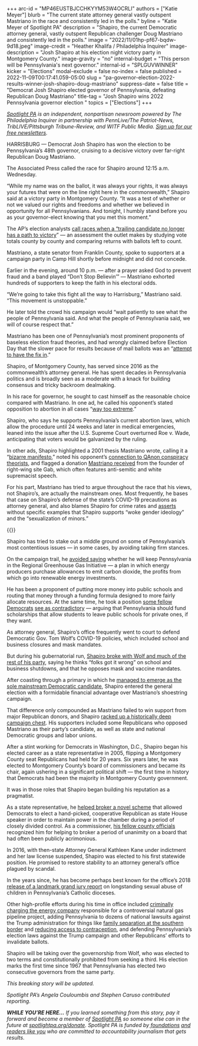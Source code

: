 +++
arc-id = "MP46EUSTBJCCHKYYM53W4OCRLI"
authors = ["Katie Meyer"]
blurb = "The current state attorney general vastly outspent Mastriano in the race and consistently led in the polls."
byline = "Katie Meyer of Spotlight PA"
description = "Shapiro, the current Democratic attorney general, vastly outspent Republican challenger Doug Mastriano and consistently led in the polls."
image = "2022/11/01hp-pf67-bqdw-9d18.jpeg"
image-credit = "Heather Khalifa / Philadelphia Inquirer"
image-description = "Josh Shapiro at his election night victory party in Montgomery County."
image-gravity = "no"
internal-budget = "This person will be Pennsylvania's next governor."
internal-id = "SPLGUVWINNER"
kicker = "Elections"
modal-exclude = false
no-index = false
published = 2022-11-09T00:17:41.059-05:00
slug = "pa-governor-election-2022-results-winner-josh-shapiro-doug-mastriano"
suppress-date = false
title = "Democrat Josh Shapiro elected governor of Pennsylvania, defeating Republican Doug Mastriano"
title-tag = "Josh Shapiro wins 2022 Pennsylvania governor election "
topics = ["Elections"]
+++

<a href="https://www.spotlightpa.org/"><i>Spotlight PA</i></a><i> is an independent, nonpartisan newsroom powered by The Philadelphia Inquirer in partnership with PennLive/The Patriot-News, TribLIVE/Pittsburgh Tribune-Review, and WITF Public Media. </i><a href="https://www.spotlightpa.org/newsletters"><i>Sign up for our free newsletters</i></a><i>.</i>

HARRISBURG — Democrat Josh Shapiro has won the election to be Pennsylvania’s 48th governor, cruising to a decisive victory over far-right Republican Doug Mastriano.

The Associated Press called the race for Shapiro around 12:15 a.m. Wednesday.

“While my name was on the ballot, it was always your rights, it was always your futures that were on the line right here in the commonwealth,” Shapiro said at a victory party in Montgomery County. “It was a test of whether or not we valued our rights and freedoms and whether we believed in opportunity for all Pennsylvanians. And tonight, I humbly stand before you as your governor-elect knowing that you met this moment.”

<script src="https://www.spotlightpa.org/embed.js" async></script><div data-spl-embed-version="1" data-spl-src="https://www.spotlightpa.org/embeds/newsletter/"></div>

The AP’s election analysts <a href="https://www.ap.org/about/our-role-in-elections/how-we-call-races">call races when a “trailing candidate no longer has a path to victory</a>” — an assessment the outlet makes by studying vote totals county by county and comparing returns with ballots left to count.

Mastriano, a state senator from Franklin County, spoke to supporters at a campaign party in Camp Hill shortly before midnight and did not concede. 

Earlier in the evening, around 10 p.m. — after a prayer asked God to prevent fraud and a band played “Don’t Stop Believin’” — Mastriano exhorted hundreds of supporters to keep the faith in his electoral odds.

“We’re going to take this fight all the way to Harrisburg,” Mastriano said. “This movement is unstoppable.”

He later told the crowd his campaign would “wait patiently to see what the people of Pennsylvania said. And what the people of Pennsylvania said, we will of course respect that.”

Mastriano has been one of Pennsylvania’s most prominent proponents of baseless election fraud theories, and had wrongly claimed before Election Day that the slower pace for results because of mail ballots was an “<a href="https://rumble.com/v1q6hyb-pa-gubernatorial-candidate-doug-mastriano-joins-american-sunrise.html">attempt to have the fix in</a>.”

Shapiro, of Montgomery County, has served since 2016 as the commonwealth’s attorney general. He has spent decades in Pennsylvania politics and is broadly seen as a moderate with a knack for building consensus and tricky backroom dealmaking.

In his race for governor, he sought to cast himself as the reasonable choice compared with Mastriano. In one ad, he called his opponent’s stated opposition to abortion in all cases “<a href="https://www.washingtonpost.com/video/politics/shapiro-on-mastriano-way-too-extreme-campaign-ad-2022/2022/07/06/b8bdcf76-6966-4174-8603-6e3d2391031e_video.html">way too extreme</a>.”

Shapiro, who says he supports Pennsylvania’s current abortion laws, which allow the procedure until 24 weeks and later in medical emergencies, leaned into the issue after the U.S. Supreme Court overturned Roe v. Wade, anticipating that voters would be galvanized by the ruling.

In other ads, Shapiro highlighted a 2001 thesis Mastriano wrote, calling it a “<a href="https://thehill.com/homenews/campaign/3644059-shapiro-rolls-out-new-ad-hitting-mastriano-over-2001-thesis/">bizarre manifesto</a>,” noted his opponent’s <a href="https://www.youtube.com/watch?v=ZEkWeAlYY9s">connection to QAnon conspiracy theorists</a>, and flagged a donation <a href="https://www.wtae.com/article/josh-shapiro-campaign-ad-doug-mastriano-gab/41033475#">Mastriano received</a> from the founder of right-wing site Gab, which often features anti-semitic and white supremacist speech.

For his part, Mastriano has tried to argue throughout the race that his views, not Shapiro’s, are actually the mainstream ones. Most frequently, he bases that case on Shapiro’s defense of the state’s COVID-19 precautions as attorney general, and also blames Shapiro for crime rates and <a href="https://twitter.com/dougmastriano/status/1587140337251786756">asserts</a> without specific examples that Shapiro supports “woke gender ideology” and the “sexualization of minors.”

{{<picture src="external/p9sg6zz2njrkpxc59nyh4t4dmw.jpeg" description="Doug Mastriano takes the stage with his wife Rebbie at his election night watch party in Camp Hill." caption="Doug Mastriano takes the stage with his wife Rebbie at his election night watch party in Camp Hill." credit="Amanda Berg / For Spotlight PA">}} 

Shapiro has tried to stake out a middle ground on some of Pennsylvania’s most contentious issues — in some cases, by avoiding taking firm stances.

On the campaign trail, he <a href="https://www.spotlightpa.org/news/2022/10/pa-election-2022-mastriano-shapiro-environment-rggi-fracking/">avoided saying</a> whether he will keep Pennsylvania in the Regional Greenhouse Gas Initiative — a plan in which energy producers purchase allowances to emit carbon dioxide, the profits from which go into renewable energy investments.

He has been a proponent of putting more money into public schools and routing that money through a funding formula designed to more fairly allocate resources. At the same time, he took a position <a href="https://www.meadvilletribune.com/cnhi_network/shapiro-on-support-for-school-choice-it-s-what-i-believe/article_4a00fe83-547d-5b94-a70f-4433edb29fc0.html">some fellow Democrats</a> <a href="https://www.mcall.com/news/pennsylvania/mc-nws-pa-election-mastriano-school-choice-20220929-pozd6kjkzbaexin2v6sfk2fawm-story.html">see as contradictory</a> — arguing that Pennsylvania should fund scholarships that allow students to leave public schools for private ones, if they want.

As attorney general, Shapiro’s office frequently went to court to defend Democratic Gov. Tom Wolf’s COVID-19 policies, which included school and business closures and mask mandates.

But during his gubernatorial run, <a href="https://whyy.org/articles/josh-shapiro-pa-governor-race-wolf-covid-measures/">Shapiro broke with Wolf and much of the rest of his party</a>, saying he thinks “folks got it wrong” on school and business shutdowns, and that he opposes mask and vaccine mandates.

After coasting through a primary in which he <a href="https://whyy.org/articles/for-josh-shapiro-the-only-dem-candidate-for-pa-governor-its-all-going-according-to-plan/">managed to emerge as the sole mainstream Democratic candidate</a>, Shapiro entered the general election with a formidable financial advantage over Mastriano’s shoestring campaign.

That difference only compounded as Mastriano failed to win support from major Republican donors, and Shapiro <a href="https://www.spotlightpa.org/news/2022/09/pa-election-2022-shapiro-mastriano-governor-race-donors-spending/">racked up a historically deep campaign chest</a>. His supporters included some Republicans who opposed Mastriano as their party’s candidate, as well as state and national Democratic groups and labor unions.

After a stint working for Democrats in Washington, D.C., Shapiro began his elected career as a state representative in 2005, flipping a Montgomery County seat Republicans had held for 20 years. Six years later, he was elected to Montgomery County’s board of commissioners and became its chair, again ushering in a significant political shift — the first time in history that Democrats had been the majority in Montgomery County government.

It was in those roles that Shapiro began building his reputation as a pragmatist.

As a state representative, he <a href="https://www.phillymag.com/news/2007/11/20/politics-cleaning-house-dec2007/">helped broker a novel scheme</a> that allowed Democrats to elect a hand-picked, cooperative Republican as state House speaker in order to maintain power in the chamber during a period of closely divided control. As a commissioner, <a href="https://whyy.org/articles/for-josh-shapiro-the-only-dem-candidate-for-pa-governor-its-all-going-according-to-plan/">his fellow county officials</a> recognized him for helping to broker a period of unanimity on a board that had often been publicly acrimonious.

<script src="https://www.spotlightpa.org/embed.js" async></script><div data-spl-embed-version="1" data-spl-src="https://www.spotlightpa.org/embeds/donate/"></div>

In 2016, with then-state Attorney General Kathleen Kane under indictment and her law license suspended, Shapiro was elected to his first statewide position. He promised to restore stability to an attorney general’s office plagued by scandal.

In the years since, he has become perhaps best known for the office’s 2018 <a href="https://www.npr.org/2018/08/14/636855561/report-reveals-widespread-sexual-abuse-by-over-300-priests-in-pa">release of a landmark grand jury report</a> on longstanding sexual abuse of children in Pennsylvania’s Catholic dioceses.

Other high-profile efforts during his time in office included <a href="https://whyy.org/articles/pennsylvania-ag-reschedules-mariner-east-pipeline-pipeline-probe-announcement/">criminally charging the energy company</a> responsible for a controversial natural gas pipeline project, adding Pennsylvania to dozens of national lawsuits against the Trump administration for things like <a href="https://www.attorneygeneral.gov/taking-action/press-releases/attorney-general-shapiro-files-lawsuit-challenging-trump-administrations-unlawful-family-separation-policy/">family separation at the southern border</a> and <a href="https://www.attorneygeneral.gov/taking-action/attorney-general-josh-shapiro-sues-president-trump-and-trump-administration-for-eliminating-guaranteed-contraceptive-care/">reducing access to contraception</a>, and defending Pennsylvania’s election laws against the Trump campaign and other Republicans’ efforts to invalidate ballots.

Shapiro will be taking over the governorship from Wolf, who was elected to two terms and constitutionally prohibited from seeking a third. His election marks the first time since 1967 that Pennsylvania has elected two consecutive governors from the same party.

<i>This breaking story will be updated.</i>

<i>Spotlight PA’s Angela Couloumbis and Stephen Caruso contributed reporting.</i>

<i><b>WHILE YOU’RE HERE...</b></i><i> If you learned something from this story, pay it forward and become a member of </i><a href="https://www.spotlightpa.org/"><i>Spotlight PA</i></a><i> so someone else can in the future at </i><a href="http://spotlightpa.org/donate"><i>spotlightpa.org/donate</i></a><i>. Spotlight PA is funded by</i><a href="https://www.spotlightpa.org/support"><i> foundations</i></a><i> </i><a href="https://www.spotlightpa.org/support"><i>and readers like you</i></a><i> who are committed to accountability journalism that gets results.</i>
